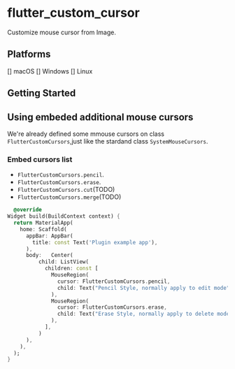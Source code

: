 # flutter_custom_cursor

Customize mouse cursor from Image.

## Platforms

[] macOS
[] Windows
[] Linux

## Getting Started

## Using embeded additional mouse cursors
We're already defined some mmouse cursors on class `FlutterCustomCursors`,just like the stardand class
`SystemMouseCursors`.

### Embed cursors list

* `FlutterCustomCursors.pencil`.
* `FlutterCustomCursors.erase`.
* `FlutterCustomCursors.cut`(TODO)
* `FlutterCustomCursors.merge`(TODO)

```dart
  @override
Widget build(BuildContext context) {
  return MaterialApp(
    home: Scaffold(
      appBar: AppBar(
        title: const Text('Plugin example app'),
      ),
      body:   Center(
          child: ListView(
            children: const [
              MouseRegion(
                cursor: FlutterCustomCursors.pencil,
                child: Text("Pencil Style, normally apply to edit mode"),
              ),
              MouseRegion(
                cursor: FlutterCustomCursors.erase,
                child: Text("Erase Style, normally apply to delete mode"),
              ),
            ],
          )
      ),
    ),
  );
}
```


